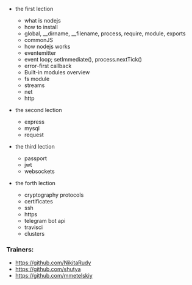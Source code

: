 * the first lection

  * what is nodejs
  * how to install
  * global, \_\_dirname, \_\_filename, process, require, module, exports
  * commonJS
  * how nodejs works
  * eventemitter
  * event loop; setImmediate(), process.nextTick()
  * error-first callback
  * Built-in modules overview
  * fs module
  * streams
  * net
  * http
  
* the second lection

  * express
  * mysql
  * request
  
* the third lection

  * passport
  * jwt
  * websockets
  
* the forth lection

  * cryptography protocols
  * certificates
  * ssh
  * https
  * telegram bot api
  * travisci
  * clusters

### Trainers:
- https://github.com/NikitaRudy
- https://github.com/shutya
- https://github.com/mmetelskiy
